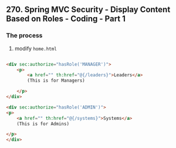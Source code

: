 ## 270. Spring MVC Security - Display Content Based on Roles - Coding - Part 1

### The process 
1. modify `home.html`
```html

<div sec:authorize="hasRole('MANAGER')">
    <p>
        <a href="" th:href="@{/leaders}">Leaders</a>
        (This is for Managers)

    </p>
</div>

<div sec:authorize="hasRole('ADMIN')">
<p>
    <a href="" th:href="@{/systems}">Systems</a>
    (This is for Admins)

</p>
</div>

```